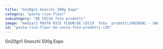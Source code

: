 ```yaml
---
title: "Gn20gn1 Gnocchi 500g Expo"
category: "pasta-rice-flour"
subcategory: "DE CECCO foto prodotti"
image: "media/2 PASTA RICE FLOUR/DE CECCO  foto  prodotti/GN20GN1 - GNOCCHI 500G - EXPO.jpg"
id: "pasta-rice-flour-de-cecco-foto-prodotti-138"
---
```


Gn20gn1 Gnocchi 500g Expo
